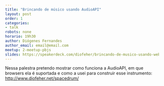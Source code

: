 ```yaml
---
title: "Brincando de músico usando AudioAPI"
layout: post
order: 1
categories:
- talk
robots: none
horario: 19h30
author: Diógenes Fernandes
author_email: email@email.com
meetup: 2-meetup-pbjs
slides: https://speakerdeck.com/diofeher/brincando-de-musico-usando-webaudioapi
---
```


Nessa palestra pretendo mostrar como funciona a AudioAPI, em que browsers ela é suportada e como a usei para construir esse instrumento: http://www.diofeher.net/spacedrum/